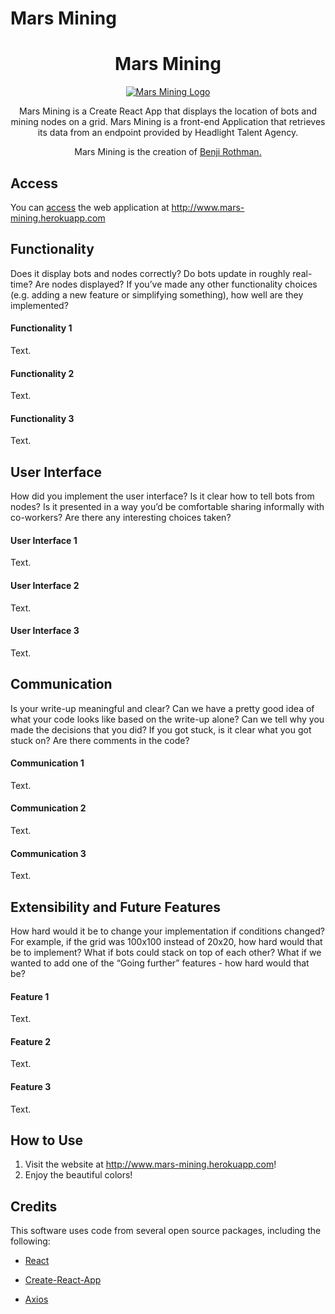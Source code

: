 # Mars Mining

<h1 align="center" font-size="80"> Mars Mining </h1>
<p align="center">
  <a href="http://www.mars-mining.herokuapp.com">
    <img alt="Mars Mining Logo" src="https://s3.us-east-2.amazonaws.com/mars-mining/mars-mining.jpeg" />
  </a>
</p>

<p align="center">
Mars Mining is a Create React App that displays the location of bots and mining nodes on a grid. Mars Mining is a front-end Application that retrieves its data from an endpoint provided by Headlight Talent Agency.
</p>

<p align="center">
  Mars Mining is the creation of <a href="https://www.linkedin.com/in/brothman7000" > Benji Rothman. </a> 
</p>


## Access
You can [access](http://www.mars-mining.herokuapp.com) the web application at <http://www.mars-mining.herokuapp.com>

## Functionality

Does it display bots and nodes correctly? Do bots update in roughly real-time? Are nodes displayed? If you’ve made any other functionality choices (e.g. adding a new feature or simplifying something), how well are they implemented?

#### Functionality 1

Text.

#### Functionality 2

Text.

#### Functionality 3

Text.

## User Interface

How did you implement the user interface? Is it clear how to tell bots from nodes? Is it presented in a way you’d be comfortable sharing informally with co-workers? Are there any interesting choices taken?

#### User Interface 1

Text.

#### User Interface 2

Text.

#### User Interface 3

Text.

## Communication 

Is your write-up meaningful and clear? Can we have a pretty good idea of what your code looks like based on the write-up alone? Can we tell why you made the decisions that you did? If you got stuck, is it clear what you got stuck on? Are there comments in the code?

#### Communication 1

Text.

#### Communication 2

Text.

#### Communication 3

Text.

## Extensibility and Future Features

How hard would it be to change your implementation if conditions changed? For example, if the grid was 100x100 instead of 20x20, how hard would that be to implement? What if bots could stack on top of each other? What if we wanted to add one of the “Going further” features - how hard would that be?

#### Feature 1

Text.

#### Feature 2

Text.

#### Feature 3

Text.

## How to Use

1. Visit the website at http://www.mars-mining.herokuapp.com!
2. Enjoy the beautiful colors! 

## Credits

This software uses code from several open source packages, including the following:

* [React](https://github.com/facebook/react)

* [Create-React-App](https://github.com/facebook/create-react-app)

* [Axios](https://github.com/axios/axios)
